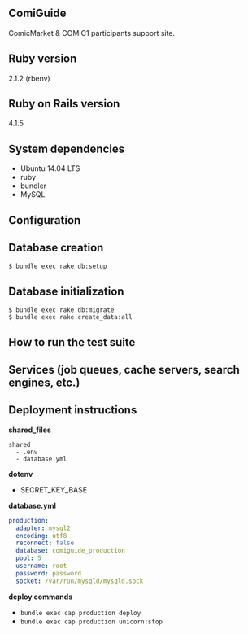 ComiGuide
-----
ComicMarket & COMIC1 participants support site.

Ruby version
-----
2.1.2 (rbenv)

Ruby on Rails version
-----
4.1.5

System dependencies
-----
* Ubuntu 14.04 LTS
* ruby
* bundler
* MySQL

Configuration
-----

Database creation
-----

```
$ bundle exec rake db:setup
```

Database initialization
-----

```
$ bundle exec rake db:migrate
$ bundle exec rake create_data:all
```

How to run the test suite
-----

Services (job queues, cache servers, search engines, etc.)
-----

Deployment instructions
-----
**shared_files**

```
shared
  - .env
  - database.yml
```

**dotenv**

* SECRET_KEY_BASE

**database.yml**

```yml
production:
  adapter: mysql2
  encoding: utf8
  reconnect: false
  database: comiguide_production
  pool: 5
  username: root
  password: password
  socket: /var/run/mysqld/mysqld.sock
```

**deploy commands**

* `bundle exec cap production deploy`
* `bundle exec cap production unicorn:stop`
